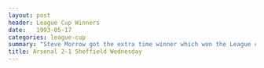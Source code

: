 ```yaml
---
layout: post
header: League Cup Winners
date:   1993-05-17
categories: league-cup
summary: "Steve Morrow got the extra time winner which won the League cup for Arsenal after coming from behind against Sheffield Wednesday."
title: Arsenal 2-1 Sheffield Wednesday
---
```

